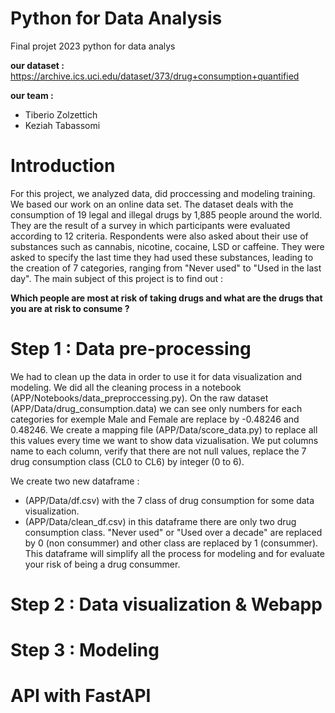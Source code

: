 # Python for Data Analysis
Final projet 2023 python for data analys

**our dataset :**
https://archive.ics.uci.edu/dataset/373/drug+consumption+quantified

**our team :**
- Tiberio Zolzettich
- Keziah Tabassomi

# Introduction

For this project, we analyzed data, did proccessing and modeling training. We based our work on an online data set. The dataset deals with the consumption of 19 legal and illegal drugs by 1,885 people around the world. They are the result of a survey in which participants were evaluated according to 12 criteria. Respondents were also asked about their use of substances such as cannabis, nicotine, cocaine, LSD or caffeine. They were asked to specify the last time they had used these substances, leading to the creation of 7 categories, ranging from "Never used" to "Used in the last day". The main subject of this project is to find out : 

**Which people are most at risk of taking drugs and what are the drugs that you are at risk to consume ?**

# Step 1 : Data pre-processing

We had to clean up the data in order to use it for data visualization and modeling. We did all the cleaning process in a notebook (APP/Notebooks/data_preproccessing.py). On the raw dataset (APP/Data/drug_consumption.data) we can see only numbers for each categories for exemple Male and Female are replace by -0.48246 and 0.48246. We create a mapping file (APP/Data/score_data.py) to replace all this values every time we want to show data vizualisation. We put columns name to each column, verify that there are not null values, replace the 7 drug consumption class (CL0 to CL6) by integer (0 to 6).

We create two new dataframe : 
- (APP/Data/df.csv) with the 7 class of drug consumption for some data visualization.
- (APP/Data/clean_df.csv) in this dataframe there are only two drug consumption class. "Never used" or "Used over a decade" are replaced by 0 (non consummer) and other class are replaced by 1 (consummer). This dataframe will simplify all the process for modeling and for evaluate your risk of being a drug consummer.

# Step 2 : Data visualization & Webapp



# Step 3 : Modeling

# API with FastAPI
